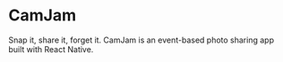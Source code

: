 # CamJam
Snap it, share it, forget it. CamJam is an event-based photo sharing app built with React Native.
